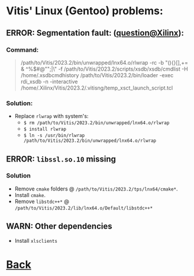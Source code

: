 # Vitis' Linux (Gentoo) problems:

## ERROR: Segmentation fault: ([question@Xilinx](https://support.xilinx.com/s/question/0D54U00006alPtOSAU/segmentation-fault-invoking-xsct-indirectly-using-the-xsct-script-in-vitis-bin-folder-resolved)):

### Command:
> /path/to/Vitis/2023.2/bin/unwrapped/lnx64.o/rlwrap -rc -b "(){}[],+= & ^%$#@"";|\\" -f /path/to/Vitis/2023.2/scripts/xsdb/xsdb/cmdlist -H /home/.xsdbcmdhistory /path/to/Vitis/2023.2/bin/loader -exec rdi_xsdb -n -interactive /home/.Xilinx/Vitis/2023.2/.vitisng/temp_xsct_launch_script.tcl

### Solution:
* Replace `rlwrap` with system's:
    * `$ rm /path/to/Vitis/2023.2/bin/unwrapped/lnx64.o/rlwrap`
    * `$ install rlwrap`
    * `$ ln -s /usr/bin/rlwrap /path/to/Vitis/2023.2/bin/unwrapped/lnx64.o/rlwrap`

## ERROR: `libssl.so.10` missing

### Solution

* Remove `cmake` folders @ `/path/to/Vitis/2023.2/tps/lnx64/cmake*`.
* Install `cmake`.
* Remove `libstdc++*` @ `/path/to/Vitis/2023.2/lib/lnx64.o/Default/libstdc++*`

## WARN: Other dependencies

* Install `xlsclients`

# [Back](README.md)